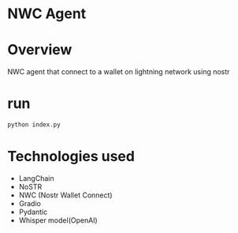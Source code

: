 # NWC Agent

# Overview

NWC agent that connect to a wallet on lightning network using nostr

# run

```bash
python index.py
```

# Technologies used

- LangChain
- NoSTR
- NWC (Nostr Wallet Connect)
- Gradio
- Pydantic
- Whisper model(OpenAI)


